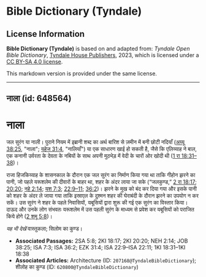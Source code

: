 # Bible Dictionary (Tyndale)

## License Information

**Bible Dictionary (Tyndale)** is based on and adapted from: _Tyndale Open Bible Dictionary_, [Tyndale House Publishers](https://tyndaleopenresources.com/), 2023, which is licensed under a [CC BY-SA 4.0 license](https://creativecommons.org/licenses/by-sa/4.0/legalcode.en).

This markdown version is provided under the same license.



--------------------------------

## नाला (id: 648564)

नाला
====

जल सुरंग या नाली। पुराने नियम में इब्रानी शब्द का अर्थ बारिश से ज़मीन में बनी छोटी नदियाँ ([अय्यू 38:25](https://ref.ly/Job38:25), "नाला"; [यहेज 31:4](https://ref.ly/Ezek31:4), "नालियाँ") या एक साधारण खाई हो सकती है, जैसे कि एलिय्याह ने बाल, एक कनानी उर्वरता के देवता के नबियों के साथ अपनी मुठभेड़ में वेदी के चारों ओर खोदी थी ([1 रा 18:31–38](https://ref.ly/1Kgs18:31-1Kgs18:38))।

राजा हिजकिय्याह के शासनकाल के दौरान एक जल सुरंग का निर्माण किया गया था ताकि गीहोन झरने का पानी, जो पहले यरूशलेम की दीवारों के बाहर था, शहर के अंदर लाया जा सके (“जलकुण्ड,” [2 रा 18:17](https://ref.ly/2Kgs18:17); [20:20](https://ref.ly/2Kgs20:20); [नहे 2:14](https://ref.ly/Neh2:14); [यश 7:3](https://ref.ly/Isa7:3); [22:9–11](https://ref.ly/Isa22:9-Isa22:11); [36:2](https://ref.ly/Isa36:2))। झरने के मुख को बंद कर दिया गया और इसके पानी को शहर के अंदर ले जाया गया ताकि इस्राएल के दुश्मन शहर की घेराबंदी के दौरान झरने का उपयोग न कर सकें। उस सुरंग ने शहर के पहले निवासियों, यबूसियों द्वारा शुरू की गई एक सुरंग का विस्तार किया। दाऊद और उनके लोग संभवतः यरूशलेम में उस पहली सुरंग के माध्यम से प्रवेश कर यबूसियों को पराजित किये होगे ([2 शमू 5:8](https://ref.ly/2Sam5:8))।

*यह भी देखें* वास्तुकला; सिलोम का कुण्ड। 

* **Associated Passages:** 2SA 5:8; 2KI 18:17; 2KI 20:20; NEH 2:14; JOB 38:25; ISA 7:3; ISA 36:2; EZK 31:4; ISA 22:9–ISA 22:11; 1KI 18:31–1KI 18:38
* **Associated Articles:** Architecture (ID: `207168@TyndaleBibleDictionary`); शीलोह का कुण्ड (ID: `620800@TyndaleBibleDictionary`)


